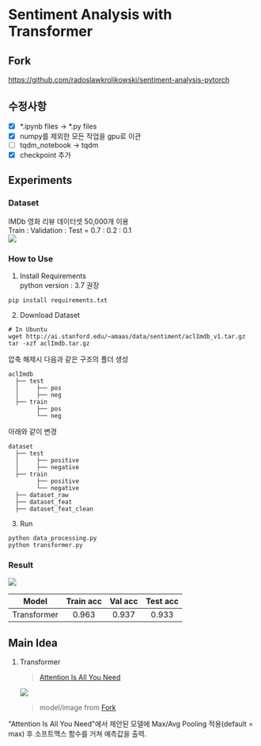 # Sentiment Analysis with Transformer

## Fork
https://github.com/radoslawkrolikowski/sentiment-analysis-pytorch

## 수정사항
- [x] *.ipynb files -> *.py files  
- [x] numpy를 제외한 모든 작업을 gpu로 이관  
- [ ] tqdm_notebook -> tqdm  
- [x] checkpoint 추가
## Experiments
### Dataset
IMDb 영화 리뷰 데이터셋 50,000개 이용  
Train : Validation : Test = 0.7 : 0.2 : 0.1  
<img src="https://user-images.githubusercontent.com/77797199/123633685-75caa780-d854-11eb-877c-8181c05cf25d.PNG">  

### How to Use  
1. Install Requirements  
python version : 3.7 권장  
```
pip install requirements.txt
```
  
2. Download Dataset
```
# In Ubuntu
wget http://ai.stanford.edu/~amaas/data/sentiment/aclImdb_v1.tar.gz
tar -xzf aclImdb.tar.gz
```
  
압축 해제시 다음과 같은 구조의 폴더 생성  
```
aclImdb
  ├── test
  │     ├── pos
  │     ├── neg
  ├── train
        ├── pos
        └── neg
```  
아래와 같이 변경
```
dataset
  ├── test
  │     ├── positive
  │     ├── negative
  ├── train
        ├── positive
        └── negative
  ├── dataset_raw
  ├── dataset_feat
  ├── dataset_feat_clean
```  

3. Run 
```
python data_processing.py
python transformer.py
```


### Result
<img src="https://user-images.githubusercontent.com/77797199/123633738-8d099500-d854-11eb-84dd-2fa9aef1ae8f.PNG">  
  
|    Model    | Train acc | Val acc | Test acc |
|:-----------:|:---------:|:-------:|:--------:|
| Transformer |   0.963   |  0.937  |  0.933   |   
  

## Main Idea
1. Transformer  
   > [Attention Is All You Need](https://arxiv.org/pdf/1706.03762.pdf)  
   
   <img src = "https://github.com/radoslawkrolikowski/sentiment-analysis-pytorch/raw/013c55eaea3b4333a6b05a46ee1123811285a8f4/assets/Transformer-classifier.png">  
     
   > model/image from [Fork](https://github.com/radoslawkrolikowski/sentiment-analysis-pytorch/)  


  "Attention Is All You Need"에서 제안된 모델에 Max/Avg Pooling 적용(default = max) 후 소프트맥스 함수를 거쳐 예측값을 출력.

